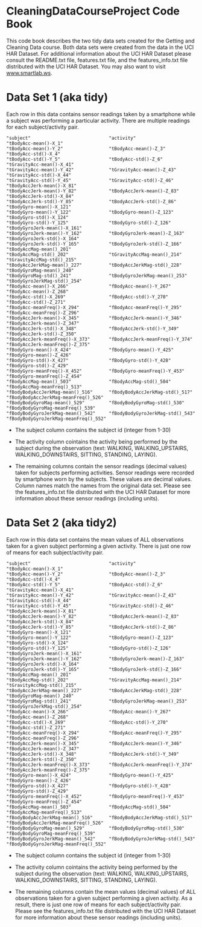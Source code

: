 CleaningDataCourseProject Code Book
===================================

This code book describes the two tidy data sets created for the 
Getting and Cleaning Data course.  Both data sets were created
from the data in the UCI HAR Dataset.  For additional information
about the UCI HAR Dataset please consult the README.txt file,
features.txt file, and the features_info.txt file distributed with 
the UCI HAR Dataset.  You may also want to visit www.smartlab.ws.

Data Set 1 (aka tidy)
=====================

Each row in this data contains sensor readings taken by a smartphone while a subject
was performing a particular activity.  There are multiple readings for each 
subject/activity pair.

	"subject"                             "activity"                            "tBodyAcc-mean()-X_1"                
	"tBodyAcc-mean()-Y_2"                 "tBodyAcc-mean()-Z_3"                 "tBodyAcc-std()-X_4"                 
	"tBodyAcc-std()-Y_5"                  "tBodyAcc-std()-Z_6"                  "tGravityAcc-mean()-X_41"            
	"tGravityAcc-mean()-Y_42"             "tGravityAcc-mean()-Z_43"             "tGravityAcc-std()-X_44"             
	"tGravityAcc-std()-Y_45"              "tGravityAcc-std()-Z_46"              "tBodyAccJerk-mean()-X_81"           
	"tBodyAccJerk-mean()-Y_82"            "tBodyAccJerk-mean()-Z_83"            "tBodyAccJerk-std()-X_84"            
	"tBodyAccJerk-std()-Y_85"             "tBodyAccJerk-std()-Z_86"             "tBodyGyro-mean()-X_121"             
	"tBodyGyro-mean()-Y_122"              "tBodyGyro-mean()-Z_123"              "tBodyGyro-std()-X_124"              
	"tBodyGyro-std()-Y_125"               "tBodyGyro-std()-Z_126"               "tBodyGyroJerk-mean()-X_161"         
	"tBodyGyroJerk-mean()-Y_162"          "tBodyGyroJerk-mean()-Z_163"          "tBodyGyroJerk-std()-X_164"          
	"tBodyGyroJerk-std()-Y_165"           "tBodyGyroJerk-std()-Z_166"           "tBodyAccMag-mean()_201"             
	"tBodyAccMag-std()_202"               "tGravityAccMag-mean()_214"           "tGravityAccMag-std()_215"           
	"tBodyAccJerkMag-mean()_227"          "tBodyAccJerkMag-std()_228"           "tBodyGyroMag-mean()_240"            
	"tBodyGyroMag-std()_241"              "tBodyGyroJerkMag-mean()_253"         "tBodyGyroJerkMag-std()_254"         
	"fBodyAcc-mean()-X_266"               "fBodyAcc-mean()-Y_267"               "fBodyAcc-mean()-Z_268"              
	"fBodyAcc-std()-X_269"                "fBodyAcc-std()-Y_270"                "fBodyAcc-std()-Z_271"               
	"fBodyAcc-meanFreq()-X_294"           "fBodyAcc-meanFreq()-Y_295"           "fBodyAcc-meanFreq()-Z_296"          
	"fBodyAccJerk-mean()-X_345"           "fBodyAccJerk-mean()-Y_346"           "fBodyAccJerk-mean()-Z_347"          
	"fBodyAccJerk-std()-X_348"            "fBodyAccJerk-std()-Y_349"            "fBodyAccJerk-std()-Z_350"           
	"fBodyAccJerk-meanFreq()-X_373"       "fBodyAccJerk-meanFreq()-Y_374"       "fBodyAccJerk-meanFreq()-Z_375"      
	"fBodyGyro-mean()-X_424"              "fBodyGyro-mean()-Y_425"              "fBodyGyro-mean()-Z_426"             
	"fBodyGyro-std()-X_427"               "fBodyGyro-std()-Y_428"               "fBodyGyro-std()-Z_429"              
	"fBodyGyro-meanFreq()-X_452"          "fBodyGyro-meanFreq()-Y_453"          "fBodyGyro-meanFreq()-Z_454"         
	"fBodyAccMag-mean()_503"              "fBodyAccMag-std()_504"               "fBodyAccMag-meanFreq()_513"         
	"fBodyBodyAccJerkMag-mean()_516"      "fBodyBodyAccJerkMag-std()_517"       "fBodyBodyAccJerkMag-meanFreq()_526" 
	"fBodyBodyGyroMag-mean()_529"         "fBodyBodyGyroMag-std()_530"          "fBodyBodyGyroMag-meanFreq()_539"    
	"fBodyBodyGyroJerkMag-mean()_542"     "fBodyBodyGyroJerkMag-std()_543"      "fBodyBodyGyroJerkMag-meanFreq()_552"

* The subject column contains the subject id (integer from 1-30)

* The activity column cointains the activity being performed by the subject 
during the observation (text: WALKING, WALKING_UPSTAIRS, WALKING_DOWNSTAIRS, SITTING, 
STANDING, LAYING).

* The remaining columns contain the sensor readings (decimal values) taken for subjects performing 
activities.  Sensor readings were recorded by smartphone worn by the subjects.
These values are decimal values. Column names match the names from the original data
set.  Please see the features_info.txt file distributed with the UCI HAR Dataset 
for more information about these sensor readings (including units).


Data Set 2 (aka tidy2)
======================

Each row in this data set contains the mean values of ALL observations taken 
for a given subject performing a given activity. There is just one row of means
for each subject/activity pair.


	"subject"                             "activity"                            "tBodyAcc-mean()-X_1"                
	"tBodyAcc-mean()-Y_2"                 "tBodyAcc-mean()-Z_3"                 "tBodyAcc-std()-X_4"                 
	"tBodyAcc-std()-Y_5"                  "tBodyAcc-std()-Z_6"                  "tGravityAcc-mean()-X_41"            
	"tGravityAcc-mean()-Y_42"             "tGravityAcc-mean()-Z_43"             "tGravityAcc-std()-X_44"             
	"tGravityAcc-std()-Y_45"              "tGravityAcc-std()-Z_46"              "tBodyAccJerk-mean()-X_81"           
	"tBodyAccJerk-mean()-Y_82"            "tBodyAccJerk-mean()-Z_83"            "tBodyAccJerk-std()-X_84"            
	"tBodyAccJerk-std()-Y_85"             "tBodyAccJerk-std()-Z_86"             "tBodyGyro-mean()-X_121"             
	"tBodyGyro-mean()-Y_122"              "tBodyGyro-mean()-Z_123"              "tBodyGyro-std()-X_124"              
	"tBodyGyro-std()-Y_125"               "tBodyGyro-std()-Z_126"               "tBodyGyroJerk-mean()-X_161"         
	"tBodyGyroJerk-mean()-Y_162"          "tBodyGyroJerk-mean()-Z_163"          "tBodyGyroJerk-std()-X_164"          
	"tBodyGyroJerk-std()-Y_165"           "tBodyGyroJerk-std()-Z_166"           "tBodyAccMag-mean()_201"             
	"tBodyAccMag-std()_202"               "tGravityAccMag-mean()_214"           "tGravityAccMag-std()_215"           
	"tBodyAccJerkMag-mean()_227"          "tBodyAccJerkMag-std()_228"           "tBodyGyroMag-mean()_240"            
	"tBodyGyroMag-std()_241"              "tBodyGyroJerkMag-mean()_253"         "tBodyGyroJerkMag-std()_254"         
	"fBodyAcc-mean()-X_266"               "fBodyAcc-mean()-Y_267"               "fBodyAcc-mean()-Z_268"              
	"fBodyAcc-std()-X_269"                "fBodyAcc-std()-Y_270"                "fBodyAcc-std()-Z_271"               
	"fBodyAcc-meanFreq()-X_294"           "fBodyAcc-meanFreq()-Y_295"           "fBodyAcc-meanFreq()-Z_296"          
	"fBodyAccJerk-mean()-X_345"           "fBodyAccJerk-mean()-Y_346"           "fBodyAccJerk-mean()-Z_347"          
	"fBodyAccJerk-std()-X_348"            "fBodyAccJerk-std()-Y_349"            "fBodyAccJerk-std()-Z_350"           
	"fBodyAccJerk-meanFreq()-X_373"       "fBodyAccJerk-meanFreq()-Y_374"       "fBodyAccJerk-meanFreq()-Z_375"      
	"fBodyGyro-mean()-X_424"              "fBodyGyro-mean()-Y_425"              "fBodyGyro-mean()-Z_426"             
	"fBodyGyro-std()-X_427"               "fBodyGyro-std()-Y_428"               "fBodyGyro-std()-Z_429"              
	"fBodyGyro-meanFreq()-X_452"          "fBodyGyro-meanFreq()-Y_453"          "fBodyGyro-meanFreq()-Z_454"         
	"fBodyAccMag-mean()_503"              "fBodyAccMag-std()_504"               "fBodyAccMag-meanFreq()_513"         
	"fBodyBodyAccJerkMag-mean()_516"      "fBodyBodyAccJerkMag-std()_517"       "fBodyBodyAccJerkMag-meanFreq()_526" 
	"fBodyBodyGyroMag-mean()_529"         "fBodyBodyGyroMag-std()_530"          "fBodyBodyGyroMag-meanFreq()_539"    
	"fBodyBodyGyroJerkMag-mean()_542"     "fBodyBodyGyroJerkMag-std()_543"      "fBodyBodyGyroJerkMag-meanFreq()_552"

* The subject column contains the subject id (integer from 1-30)

* The activity column cointains the activity being performed by the subject 
during the observation (text: WALKING, WALKING_UPSTAIRS, WALKING_DOWNSTAIRS, SITTING, 
STANDING, LAYING).

* The remaining columns contain the mean values (decimal values) of ALL observations taken 
for a given subject performing a given activity.  As a result, there is just one row of means
for each subject/activity pair.  Please see the features_info.txt file distributed with the UCI HAR Dataset 
for more information about these sensor readings (including units).

